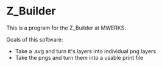 # Z_Builder

This is a program for the Z_Builder at MWERKS. 


Goals of this software:

- Take a .svg and turn it's layers into individual png layers
- Take the pngs and turn them into a usable print file